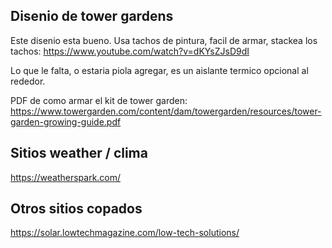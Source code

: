 ## Disenio de tower gardens


Este disenio esta bueno. Usa tachos de pintura, facil de armar, stackea los tachos:
https://www.youtube.com/watch?v=dKYsZJsD9dI

Lo que le falta, o estaria piola agregar, es un aislante termico opcional al rededor.

PDF de como armar el kit de tower garden:
https://www.towergarden.com/content/dam/towergarden/resources/tower-garden-growing-guide.pdf


## Sitios weather / clima
https://weatherspark.com/

## Otros sitios copados
https://solar.lowtechmagazine.com/low-tech-solutions/
